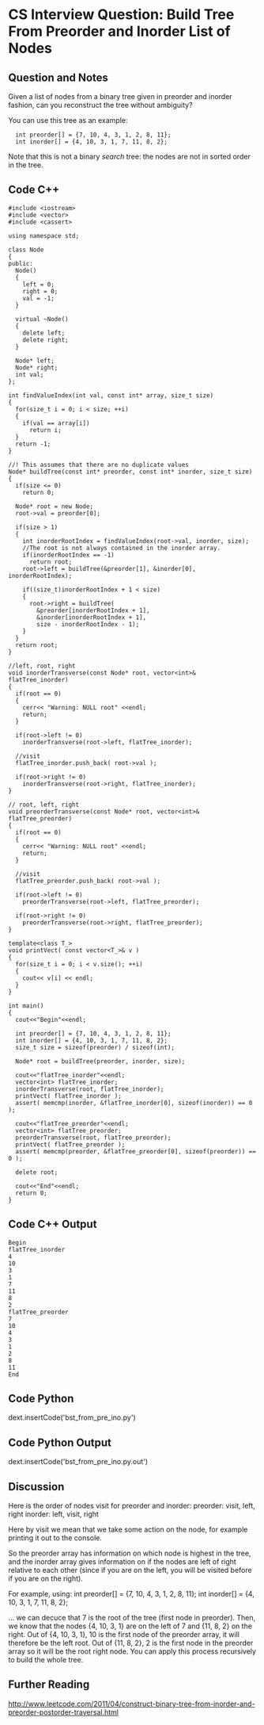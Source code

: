 
# CS Interview Question: Build Tree From Preorder and Inorder List of Nodes

## Question and Notes

Given a list of nodes from a binary tree given in preorder and inorder fashion, can you reconstruct the tree without ambiguity?

You can use this tree as an example:

      int preorder[] = {7, 10, 4, 3, 1, 2, 8, 11};
      int inorder[] = {4, 10, 3, 1, 7, 11, 8, 2};

Note that this is not a binary _search_ tree: the nodes are not in sorted order in the tree.

## Code C++

    
    #include <iostream>
    #include <vector>
    #include <cassert>
    
    using namespace std;
    
    class Node
    {
    public:
      Node()
      {
        left = 0;
        right = 0;
        val = -1;
      }
    
      virtual ~Node()
      {
        delete left;
        delete right;
      }
    
      Node* left;
      Node* right;
      int val;
    };
    
    int findValueIndex(int val, const int* array, size_t size)
    {
      for(size_t i = 0; i < size; ++i)
      {
        if(val == array[i])
          return i;
      }
      return -1;
    }
    
    //! This assumes that there are no duplicate values
    Node* buildTree(const int* preorder, const int* inorder, size_t size)
    {
      if(size <= 0)
        return 0;
    
      Node* root = new Node;
      root->val = preorder[0];
    
      if(size > 1)
      {
        int inorderRootIndex = findValueIndex(root->val, inorder, size);
        //The root is not always contained in the inorder array.
        if(inorderRootIndex == -1)
          return root;
        root->left = buildTree(&preorder[1], &inorder[0], inorderRootIndex);
    
        if((size_t)inorderRootIndex + 1 < size)
        {
          root->right = buildTree( 
            &preorder[inorderRootIndex + 1], 
            &inorder[inorderRootIndex + 1], 
            size - inorderRootIndex - 1);
        }
      }
      return root;
    }
    
    //left, root, right
    void inorderTransverse(const Node* root, vector<int>& flatTree_inorder)
    {
      if(root == 0)
      {
        cerr<< "Warning: NULL root" <<endl;
        return;
      }
    
      if(root->left != 0)
        inorderTransverse(root->left, flatTree_inorder);
      
      //visit
      flatTree_inorder.push_back( root->val );
    
      if(root->right != 0)
        inorderTransverse(root->right, flatTree_inorder);
    }
    
    // root, left, right
    void preorderTransverse(const Node* root, vector<int>& flatTree_preorder)
    {
      if(root == 0)
      {
        cerr<< "Warning: NULL root" <<endl;
        return;
      }
    
      //visit
      flatTree_preorder.push_back( root->val );
    
      if(root->left != 0)
        preorderTransverse(root->left, flatTree_preorder);
    
      if(root->right != 0)
        preorderTransverse(root->right, flatTree_preorder);
    }
    
    template<class T_>
    void printVect( const vector<T_>& v )
    {
      for(size_t i = 0; i < v.size(); ++i)
      {
        cout<< v[i] << endl;
      }
    }
    
    int main()
    {
      cout<<"Begin"<<endl;
      
      int preorder[] = {7, 10, 4, 3, 1, 2, 8, 11};
      int inorder[] = {4, 10, 3, 1, 7, 11, 8, 2};
      size_t size = sizeof(preorder) / sizeof(int);
    
      Node* root = buildTree(preorder, inorder, size);
    
      cout<<"flatTree_inorder"<<endl;
      vector<int> flatTree_inorder;
      inorderTransverse(root, flatTree_inorder);
      printVect( flatTree_inorder );
      assert( memcmp(inorder, &flatTree_inorder[0], sizeof(inorder)) == 0 );
    
      cout<<"flatTree_preorder"<<endl;
      vector<int> flatTree_preorder;
      preorderTransverse(root, flatTree_preorder);
      printVect( flatTree_preorder );
      assert( memcmp(preorder, &flatTree_preorder[0], sizeof(preorder)) == 0 );
    
      delete root;
    
      cout<<"End"<<endl;
      return 0;
    }

## Code C++ Output

    Begin
    flatTree_inorder
    4
    10
    3
    1
    7
    11
    8
    2
    flatTree_preorder
    7
    10
    4
    3
    1
    2
    8
    11
    End
    
## Code Python

dext.insertCode('bst_from_pre_ino.py')

## Code Python Output

dext.insertCode('bst_from_pre_ino.py.out')

## Discussion

Here is the order of nodes visit for preorder and inorder:
	preorder: visit, left, right
	inorder:  left, visit, right

Here by visit we mean that we take some action on the node, for example printing it out to the console.

So the preorder array has information on which node is highest in the tree, and the inorder array gives information on if the nodes are left of right relative to each other (since if you are on the left, you will be visited before if you are on the right).

For example, using:
      int preorder[] = {7, 10, 4, 3, 1, 2, 8, 11};
      int inorder[] = {4, 10, 3, 1, 7, 11, 8, 2};

... we can decuce that 7 is the root of the tree (first node in preorder). Then, we know that the nodes {4, 10, 3, 1} are on the left of 7 and {11, 8, 2} on the right. Out of {4, 10, 3, 1}, 10 is the first node of the preorder array, it will therefore be the left root. Out of {11, 8, 2}, 2 is the first node in the preorder array so it will be the root right node. You can apply this process recursively to build the whole tree.

## Further Reading

http://www.leetcode.com/2011/04/construct-binary-tree-from-inorder-and-preorder-postorder-traversal.html

